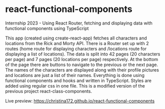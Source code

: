 # react-functional-components
Internship 2023 - Using React Router, fetching and displaying data with functional components using TypeScript

This app (created using create-react-app) fetches all characters and locations from the Rick and Morty API. There is a Router set up with 2 routes (home route for displaying characters and /locations route for displaying a list of locations). The data is split into 42 pages (20 characters per page) and 7 pages (20 locations per page) respectively. At the bottom of the page there are buttons to navigate to the previous or the next page. The names of the characters are displayed along with their profile pictures and locations are just a list of their names. Everything is done using functional components and hooks and written in TypeScript. Styles are added using regular css in one file. This is a modified version of the previous project react-class-components.

Live preview: https://christina172.github.io/react-functional-components